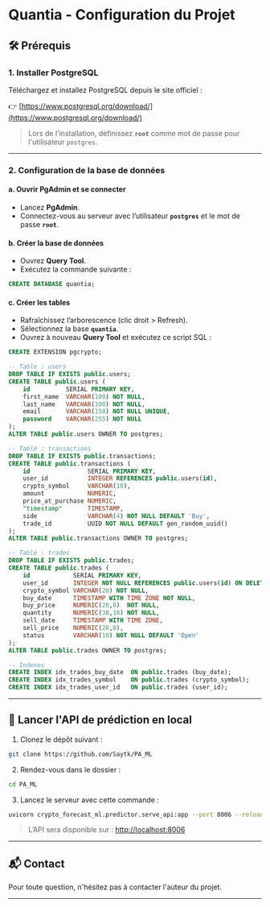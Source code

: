 # Quantia - Configuration du Projet

## 🛠️ Prérequis

### 1. Installer PostgreSQL

Téléchargez et installez PostgreSQL depuis le site officiel :

👉 [https://www.postgresql.org/download/](https://www.postgresql.org/download/)

> Lors de l'installation, définissez **`root`** comme mot de passe pour l'utilisateur `postgres`.

---

### 2. Configuration de la base de données

#### a. Ouvrir PgAdmin et se connecter

- Lancez **PgAdmin**.
- Connectez-vous au serveur avec l’utilisateur **`postgres`** et le mot de passe **`root`**.

#### b. Créer la base de données

- Ouvrez **Query Tool**.
- Exécutez la commande suivante :

```sql
CREATE DATABASE quantia;
```

#### c. Créer les tables

- Rafraîchissez l’arborescence (clic droit > Refresh).
- Sélectionnez la base **`quantia`**.
- Ouvrez à nouveau **Query Tool** et exécutez ce script SQL :

```sql
CREATE EXTENSION pgcrypto;

-- Table : users
DROP TABLE IF EXISTS public.users;
CREATE TABLE public.users (
    id          SERIAL PRIMARY KEY,
    first_name  VARCHAR(100) NOT NULL,
    last_name   VARCHAR(100) NOT NULL,
    email       VARCHAR(150) NOT NULL UNIQUE,
    password    VARCHAR(255) NOT NULL
);
ALTER TABLE public.users OWNER TO postgres;

-- Table : transactions
DROP TABLE IF EXISTS public.transactions;
CREATE TABLE public.transactions (
    id                SERIAL PRIMARY KEY,
    user_id           INTEGER REFERENCES public.users(id),
    crypto_symbol     VARCHAR(10),
    amount            NUMERIC,
    price_at_purchase NUMERIC,
    "timestamp"       TIMESTAMP,
    side              VARCHAR(4) NOT NULL DEFAULT 'Buy',
    trade_id          UUID NOT NULL DEFAULT gen_random_uuid()
);
ALTER TABLE public.transactions OWNER TO postgres;

-- Table : trades
DROP TABLE IF EXISTS public.trades;
CREATE TABLE public.trades (
    id            SERIAL PRIMARY KEY,
    user_id       INTEGER NOT NULL REFERENCES public.users(id) ON DELETE CASCADE,
    crypto_symbol VARCHAR(20) NOT NULL,
    buy_date      TIMESTAMP WITH TIME ZONE NOT NULL,
    buy_price     NUMERIC(20,8)  NOT NULL,
    quantity      NUMERIC(38,18) NOT NULL,
    sell_date     TIMESTAMP WITH TIME ZONE,
    sell_price    NUMERIC(20,8),
    status        VARCHAR(10) NOT NULL DEFAULT 'Open'
);
ALTER TABLE public.trades OWNER TO postgres;

-- Indexes
CREATE INDEX idx_trades_buy_date  ON public.trades (buy_date);
CREATE INDEX idx_trades_symbol    ON public.trades (crypto_symbol);
CREATE INDEX idx_trades_user_id   ON public.trades (user_id);
```

---

## 🚀 Lancer l'API de prédiction en local

1. Clonez le dépôt suivant :

```bash
git clone https://github.com/Saytk/PA_ML
```

2. Rendez-vous dans le dossier :

```bash
cd PA_ML
```

3. Lancez le serveur avec cette commande :

```bash
uvicorn crypto_forecast_ml.predictor.serve_api:app --port 8006 --reload
```

> L’API sera disponible sur : [http://localhost:8006](http://localhost:8006)

---

## 📬 Contact

Pour toute question, n'hésitez pas à contacter l'auteur du projet.

---
